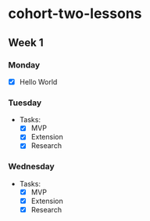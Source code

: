 # cohort-two-lessons

## Week 1

### Monday

- [x] Hello World

### Tuesday

- Tasks:
  - [x] MVP
  - [x] Extension
  - [x] Research

### Wednesday

- Tasks:
  - [x] MVP
  - [x] Extension
  - [x] Research